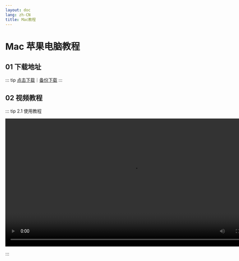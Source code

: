 ```yaml
---
layout: doc
lang: zh-CN
title: Mac教程
---
```


# Mac 苹果电脑教程

## 01 下载地址

::: tip
[点击下载](./client/macpro.dmg)｜[备份下载](https://webs.lanzoue.com/ClashXPro)
:::

## 02 视频教程

::: tip 2.1 使用教程

<video controls>
  <source src="./public/v/m/mac.webm" type="video/webm" />
</video>

:::

<style>
  video {
    height: 400px;
    
  }
</style>